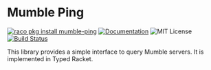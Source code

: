 # Mumble Ping

[![raco pkg install mumble-ping](https://img.shields.io/static/v1?label=raco%20pkg%20install&message=mumble-ping&color=blue)](http://pkgs.racket-lang.org/package/mumble-ping)
[![Documentation](https://img.shields.io/static/v1?label=raco%20docs&message=mumble-ping&color=blue)](http://docs.racket-lang.org/mumble-ping/index.html)
![MIT License](https://img.shields.io/badge/license-MIT-118811.svg)
[![Build Status](https://github.com/winny-/mumble-ping/workflows/build/badge.svg)](https://github.com/winny-/mumble-ping/actions)


This library provides a simple interface to query Mumble servers. It is implemented in Typed Racket.
